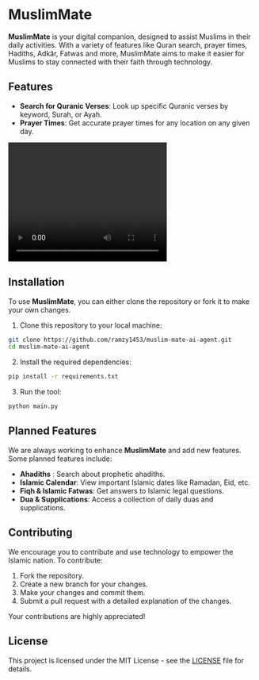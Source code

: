 
# MuslimMate

**MuslimMate** is your digital companion, designed to assist Muslims in their daily activities. With a variety of features like Quran search, prayer times, Hadiths, Adkâr, Fatwas and more, MuslimMate aims to make it easier for Muslims to stay connected with their faith through technology.

## Features

- **Search for Quranic Verses**: Look up specific Quranic verses by keyword, Surah, or Ayah.
- **Prayer Times**: Get accurate prayer times for any location on any given day.

<video width="320" height="240" controls>
  <source src="./demo.mp4" type="video/mp4">
</video>

## Installation

To use **MuslimMate**, you can either clone the repository or fork it to make your own changes.

1. Clone this repository to your local machine:

```bash
git clone https://github.com/ramzy1453/muslim-mate-ai-agent.git
cd muslim-mate-ai-agent
```

2. Install the required dependencies:

```bash
pip install -r requirements.txt
```

3. Run the tool:

```bash
python main.py
```

## Planned Features

We are always working to enhance **MuslimMate** and add new features. Some planned features include:

- **Ahadiths** : Search about prophetic ahadiths.
- **Islamic Calendar**: View important Islamic dates like Ramadan, Eid, etc.
- **Fiqh & Islamic Fatwas**: Get answers to Islamic legal questions.
- **Dua & Supplications**: Access a collection of daily duas and supplications.

## Contributing

We encourage you to contribute and use technology to empower the Islamic nation.
To contribute:

1. Fork the repository.
2. Create a new branch for your changes.
3. Make your changes and commit them.
4. Submit a pull request with a detailed explanation of the changes.

Your contributions are highly appreciated!

## License

This project is licensed under the MIT License - see the [LICENSE](LICENSE) file for details.
